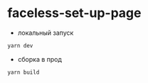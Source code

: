 # faceless-set-up-page

- локальный запуск

```sh
yarn dev
```

- сборка в прод

```sh
yarn build
```
